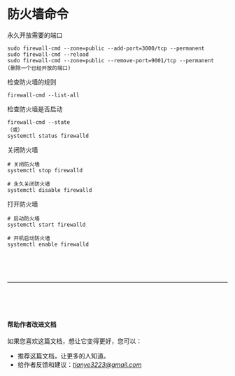 # 防火墙命令

永久开放需要的端口

```
sudo firewall-cmd --zone=public --add-port=3000/tcp --permanent
sudo firewall-cmd --reload
sudo firewall-cmd --zone=public --remove-port=9001/tcp --permanent  (删除一个已经开放的端口)
```

检查防火墙的规则

```
firewall-cmd --list-all
```

检查防火墙是否启动

```
firewall-cmd --state
（或）
systemctl status firewalld
```

关闭防火墙

```
# 关闭防火墙
systemctl stop firewalld

# 永久关闭防火墙
systemctl disable firewalld
```

打开防火墙

```
# 启动防火墙
systemctl start firewalld

# 开机启动防火墙
systemctl enable firewalld
```



<br><br><br><hr><br><br><br>

#### 帮助作者改进文档
如果您喜欢这篇文档，想让它变得更好，您可以：

- 推荐这篇文档，让更多的人知道。
- 给作者反馈和建议：*_<tianye3223@gmail.com>_*

<br><br><br><br><br>